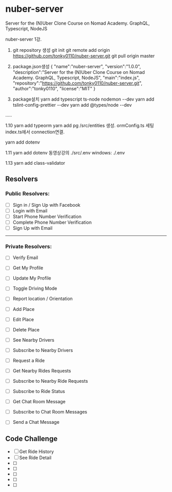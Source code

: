 # nuber-server
Server for the (N)Uber Clone Course on Nomad Academy. GraphQL, Typescript, NodeJS

nuber-server
1강.
1. git repository 생성
    git init 
    git remote add origin https://github.com/tonky0110/nuber-server.git
    git pull origin master

2. package.json생성
{
    "name":"nuber-server",
    "version":"1.0.0",
    "description":"Server for the (N)Uber Clone Course on Nomad Academy. GraphQL, Typescript, NodeJS",
    "main":"index.js",
    "repository":"https://github.com/tonky0110/nuber-server.git",
    "author":"tonky0110",
    "license":"MIT"
}

3. package설치
yarn add typescript ts-node nodemon --dev
yarn add tslint-config-prettier --dev
yarn add @types/node --dev



.....



1.10
yarn add typeorm
yarn add pg
/src/entities 생성.
ormConfig.ts 세팅
index.ts에서 connection연결.

yarn add dotenv



1.11 
yarn add dotenv
동영상강의 ./src/.env
windows: ./.env



1.13
yarn add class-validator


## Resolvers

### Public Resolvers:
- [ ] Sign in / Sign Up with Facebook
- [ ] Login with Email
- [ ] Start Phone Number Verification
- [ ] Complete Phone Number Verification
- [ ] Sign Up with Email

---

### Private Resolvers:

- [ ] Verify Email
- [ ] Get My Profile
- [ ] Update My Profile
- [ ] Toggle Driving Mode
- [ ] Report location / Orientation 
- [ ] Add Place
- [ ] Edit Place
- [ ] Delete Place
- [ ] See Nearby Drivers
- [ ] Subscribe to Nearby Drivers
- [ ] Request a Ride
- [ ] Get Nearby Rides Requests
- [ ] Subscribe to Nearby Ride Requests
- [ ] Subscribe to Ride Status
- [ ] Get Chat Room Message
- [ ] Subscribe to Chat Room Messages
- [ ] Send a Chat Message


## Code Challenge

- [ ] Get Ride History
- [ ] See Ride Detail
- [ ] 
- [ ] 
- [ ] 
- [ ] 
- [ ] 